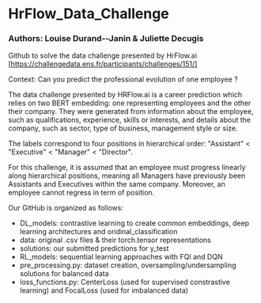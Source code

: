 # HrFlow_Data_Challenge

### Authors: Louise Durand--Janin & Juliette Decugis

Github to solve the data challenge presented by HrFlow.ai [https://challengedata.ens.fr/participants/challenges/151/]

Context: Can you predict the professional evolution of one employee ?

The data challenge presented by HRFlow.ai is a career prediction which relies on two BERT embedding: one representing employees and the other their company. 
They were generated from information about the employee, such as qualifications, experience, skills or interests, and details about the company, such as sector, type of business, management style or size.

The labels correspond to four positions in hierarchical order: "Assistant" < "Executive" < "Manager" < "Director".

For this challenge, it is assumed that an employee must progress linearly along hierarchical positions, meaning all Managers have previously been Assistants and Executives within the same company. Moreover, an employee cannot regress in term of position.

Our GitHub is organized as follows:
- DL_models: contrastive learning to create common embeddings, deep learning architectures and oridinal_classification
- data: original .csv files & their torch.tensor representations
- solutions: our submitted predictions for y_test
- RL_models: sequential learning approaches with FQI and DQN
- pre_processing.py: dataset creation, oversampling/undersampling solutions for balanced data
- loss_functions.py: CenterLoss (used for supervised constrastive learning) and FocalLoss (used for imbalanced data)






